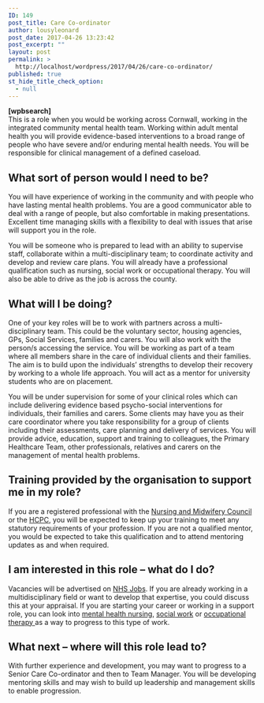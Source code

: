 ```yaml
---
ID: 149
post_title: Care Co-ordinator
author: lousyleonard
post_date: 2017-04-26 13:23:42
post_excerpt: ""
layout: post
permalink: >
  http://localhost/wordpress/2017/04/26/care-co-ordinator/
published: true
st_hide_title_check_option:
  - null
---
```

<div class="blocktext-career-heading"><strong>[wpbsearch]</strong></div>
<div class="blocktext-career-heading"></div>
<div class="blocktext-career-heading">This is a role when you would be working across Cornwall, working in the integrated community mental health team. Working within adult mental health you will provide evidence-based interventions to a broad range of people who have severe and/or enduring mental health needs. You will be responsible for clinical management of a defined caseload.</div>
<div class="blocktext">
<h2>What sort of person would I need to be?</h2>
You will have experience of working in the community and with people who have lasting mental health problems. You are a good communicator able to deal with a range of people, but also comfortable in making presentations. Excellent time managing skills with a flexibility to deal with issues that arise will support you in the role.

You will be someone who is prepared to lead with an ability to supervise staff, collaborate within a multi-disciplinary team; to coordinate activity and develop and review care plans. You will already have a professional qualification such as nursing, social work or occupational therapy. You will also be able to drive as the job is across the county.

</div>
<div class="blocktext">
<h2>What will I be doing?</h2>
One of your key roles will be to work with partners across a multi-disciplinary team. This could be the voluntary sector, housing agencies, GPs, Social Services, families and carers. You will also work with the person/s accessing the service. You will be working as part of a team where all members share in the care of individual clients and their families. The aim is to build upon the individuals’ strengths to develop their recovery by working to a whole life approach. You will act as a mentor for university students who are on placement.

You will be under supervision for some of your clinical roles which can include delivering evidence based psycho-social interventions for individuals, their families and carers. Some clients may have you as their care coordinator where you take responsibility for a group of clients including their assessments, care planning and delivery of services. You will provide advice, education, support and training to colleagues, the Primary Healthcare Team, other professionals, relatives and carers on the management of mental health problems.

</div>
<div class="blocktext">
<h2>Training provided by the organisation to support me in my role?</h2>
If you are a registered professional with the <a href="https://www.nmc.org.uk/">Nursing and Midwifery Council</a> or the <a href="http://www.hcpc.org.uk/">HCPC</a>, you will be expected to keep up your training to meet any statutory requirements of your profession. If you are not a qualified mentor, you would be expected to take this qualification and to attend mentoring updates as and when required.

</div>
<div class="blocktext">
<h2>I am interested in this role – what do I do?</h2>
Vacancies will be advertised on <a href="http://www.jobs.nhs.uk/">NHS Jobs</a>. If you are already working in a multidisciplinary field or want to develop that expertise, you could discuss this at your appraisal. If you are starting your career or working in a support role, you can look into <a href="https://www.healthcareers.nhs.uk/explore-roles/nursing/mental-health-nurse">mental health nursing</a>, <a href="http://www.skillsforcare.org.uk/Care-careers/Think-Care-Careers/Jobs/Social-worker/Social-worker.aspx">social work</a> or <a href="https://www.healthcareers.nhs.uk/explore-roles/allied-health-professionals/occupational-therapist">occupational therapy </a>as a way to progress to this type of work.

</div>
<div class="blocktext">
<h2>What next – where will this role lead to?</h2>
With further experience and development, you may want to progress to a Senior Care Co-ordinator and then to Team Manager. You will be developing mentoring skills and may wish to build up leadership and management skills to enable progression.

</div>